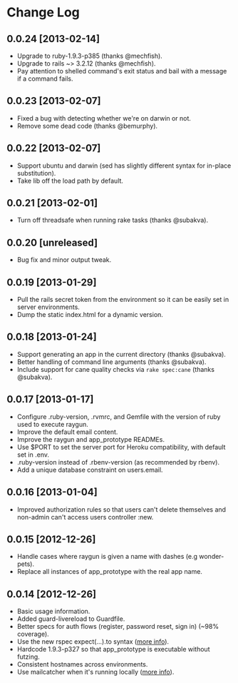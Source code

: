 # Change Log

## 0.0.24 [2013-02-14]

* Upgrade to ruby-1.9.3-p385 (thanks @mechfish).
* Upgrade to rails ~> 3.2.12 (thanks @mechfish).
* Pay attention to shelled command's exit status and bail with a message if a command fails.

## 0.0.23 [2013-02-07]

* Fixed a bug with detecting whether we're on darwin or not.
* Remove some dead code (thanks @bemurphy).

## 0.0.22 [2013-02-07]

* Support ubuntu and darwin (sed has slightly different syntax for in-place substitution).
* Take lib off the load path by default.

## 0.0.21 [2013-02-01]

* Turn off threadsafe when running rake tasks (thanks @subakva).

## 0.0.20 [unreleased]

* Bug fix and minor output tweak.

## 0.0.19 [2013-01-29]

* Pull the rails secret token from the environment so it can be easily set in server environments.
* Dump the static index.html for a dynamic version.

## 0.0.18 [2013-01-24]

* Support generating an app in the current directory (thanks @subakva).
* Better handling of command line arguments (thanks @subakva).
* Include support for cane quality checks via ```rake spec:cane``` (thanks @subakva).

## 0.0.17 [2013-01-17]

* Configure .ruby-version, .rvmrc, and Gemfile with the version of ruby used to execute raygun.
* Improve the default email content.
* Improve the raygun and app_prototype READMEs.
* Use $PORT to set the server port for Heroku compatibility, with default set in .env.
* .ruby-version instead of .rbenv-version (as recommended by rbenv).
* Add a unique database constraint on users.email.

## 0.0.16 [2013-01-04]

* Improved authorization rules so that users can't delete themselves and non-admin can't access users controller :new.

## 0.0.15 [2012-12-26]

* Handle cases where raygun is given a name with dashes (e.g wonder-pets).
* Replace all instances of app_prototype with the real app name.

## 0.0.14 [2012-12-26]

* Basic usage information.
* Added guard-livereload to Guardfile.
* Better specs for auth flows (register, password reset, sign in) (~98% coverage).
* Use the new rspec expect(...).to syntax ([more info](http://myronmars.to/n/dev-blog/2012/06/rspecs-new-expectation-syntax)).
* Hardcode 1.9.3-p327 so that app_prototype is executable without futzing.
* Consistent hostnames across environments.
* Use mailcatcher when it's running locally ([more info](http://www.mikeperham.com/2012/12/09/12-gems-of-christmas-4-mailcatcher-and-mail_view/)).
